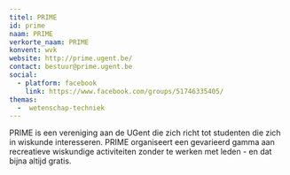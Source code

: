 ```yaml
---
titel: PRIME
id: prime
naam: PRIME
verkorte_naam: PRIME
konvent: wvk
website: http://prime.ugent.be/
contact: bestuur@prime.ugent.be
social: 
  - platform: facebook
    link: https://www.facebook.com/groups/51746335405/
themas:
  -  wetenschap-techniek
---
```


PRIME is een vereniging aan de UGent die zich richt tot studenten die zich in wiskunde interesseren. PRIME organiseert een gevarieerd gamma aan recreatieve wiskundige activiteiten zonder te werken met leden - en dat bijna altijd gratis.
